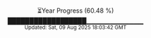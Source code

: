 <p align="center">
⏳Year Progress (60.48 %)<br>
██████████████████▁▁▁▁▁▁▁▁▁▁▁▁ <br>
<sub>Updated: Sat, 09 Aug 2025 18:03:42 GMT</sub>
</p>


